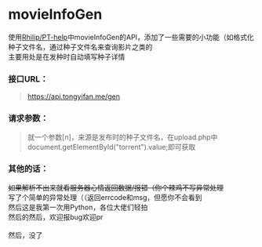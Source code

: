 # movieInfoGen
使用[Rhilip/PT-help](https://github.com/Rhilip/PT-help)中movieInfoGen的API，添加了一些需要的小功能（如格式化种子文件名，通过种子文件名来查询影片之类的<br>
主要用处是在发种时自动填写种子详情<br>

### 接口URL： 
> https://api.tongyifan.me/gen<br>

### 请求参数：
> 就一个参数[n]，来源是发布时的种子文件名，在upload.php中document.getElementById("torrent").value;即可获取<br>

### 其他的话：
~~如果解析不出来就看服务器心情返回数据/报错（你个辣鸡不写异常处理<br>~~
写了个简单的异常处理（（返回errcode和msg，但愿你不会看到<br>
然后这是我第一次用Python，各位大佬们轻拍<br>
然后的然后，欢迎报bug欢迎pr<br>
<br>
然后，没了
